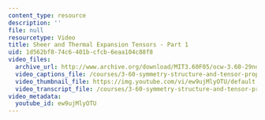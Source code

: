 ```yaml
---
content_type: resource
description: ''
file: null
resourcetype: Video
title: Sheer and Thermal Expansion Tensors - Part 1
uid: 1d562bf8-74c6-401b-cfcb-6eaa104c88f8
video_files:
  archive_url: http://www.archive.org/download/MIT3.60F05/ocw-3.60-29nov2005-pt1-220k.mp4
  video_captions_file: /courses/3-60-symmetry-structure-and-tensor-properties-of-materials-fall-2005/8f54577662495626b291aaeca75a08cd_ew9ujMlyOTU.vtt
  video_thumbnail_file: https://img.youtube.com/vi/ew9ujMlyOTU/default.jpg
  video_transcript_file: /courses/3-60-symmetry-structure-and-tensor-properties-of-materials-fall-2005/98c1b558e183e749960a8babb250b01e_ew9ujMlyOTU.pdf
video_metadata:
  youtube_id: ew9ujMlyOTU
---
```

